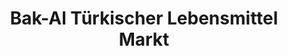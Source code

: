 ---
title: "Bak-Al Türkischer Lebensmittel Markt"
url: /essen/bak-al-tuerkischer-lebensmittel-markt/
shop: Supermarkt
---